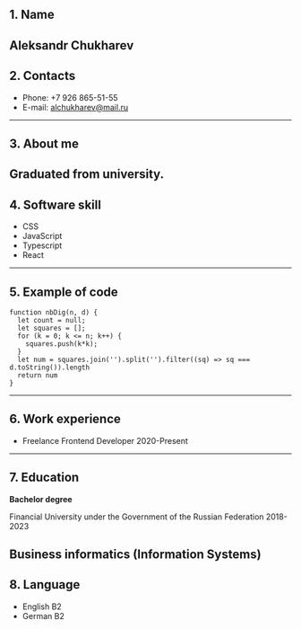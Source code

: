 ## 1. Name
Aleksandr Chukharev
----
## 2. Contacts 
+ Phone: +7 926 865-51-55 
+ E-mail: alchukharev@mail.ru
----
## 3. About me

Graduated from university. 
----
## 4. Software skill
+ CSS
+ JavaScript
+ Typescript
+ React
----
## 5. Example of code
```
function nbDig(n, d) {
  let count = null;
  let squares = [];
  for (k = 0; k <= n; k++) {
    squares.push(k*k);
  }
  let num = squares.join('').split('').filter((sq) => sq === d.toString()).length
  return num
}
```
----
## 6. Work experience
+ Freelance Frontend Developer 2020-Present
----
## 7. Education

**Bachelor degree**

Financial University under the Government of the Russian Federation 2018-2023

Business informatics (Information Systems)
----
## 8. Language
+ English B2 
+ German B2

